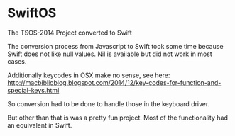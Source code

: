 # SwiftOS
The TSOS-2014 Project converted to Swift

The conversion process from Javascript to Swift took some time because Swift does not like null values. Nil is available but did not work in most cases.

Additionally keycodes in OSX make no sense, see here: http://macbiblioblog.blogspot.com/2014/12/key-codes-for-function-and-special-keys.html

So conversion had to be done to handle those in the keyboard driver.

But other than that is was a pretty fun project. Most of the functionality had an equivalent in Swift. 
